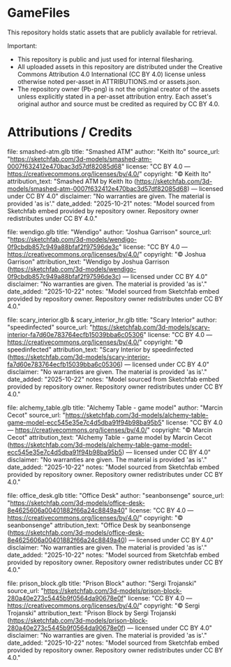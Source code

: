 # GameFiles

This repository holds static assets that are publicly available for retrieval.

Important:
- This repository is public and just used for internal filesharing.
- All uploaded assets in this repository are distributed under the Creative Commons Attribution 4.0 International (CC BY 4.0) license unless otherwise noted per-asset in ATTRIBUTIONS.md or assets.json.
- The repository owner (Pb-png) is not the original creator of the assets unless explicitly stated in a per-asset attribution entry. Each asset's original author and source must be credited as required by CC BY 4.0.

# Attributions / Credits

file: smashed-atm.glb
title: "Smashed ATM"
author: "Keith Ito"
source_url: "https://sketchfab.com/3d-models/smashed-atm-0007f632412e470bac3d57df82085d68"
license: "CC BY 4.0 — https://creativecommons.org/licenses/by/4.0/"
copyright: "© Keith Ito"
attribution_text: "Smashed ATM by Keith Ito (https://sketchfab.com/3d-models/smashed-atm-0007f632412e470bac3d57df82085d68) — licensed under CC BY 4.0"
disclaimer: "No warranties are given. The material is provided 'as is'."
date_added: "2025-10-21"
notes: "Model sourced from Sketchfab embed provided by repository owner. Repository owner redistributes under CC BY 4.0."

file: wendigo.glb
title: "Wendigo"
author: "Joshua Garrison"
source_url: "https://sketchfab.com/3d-models/wendigo-0f9cbdb857c949a88bfaf2f97596de3c"
license: "CC BY 4.0 — https://creativecommons.org/licenses/by/4.0/"
copyright: "© Joshua Garrison"
attribution_text: "Wendigo by Joshua Garrison (https://sketchfab.com/3d-models/wendigo-0f9cbdb857c949a88bfaf2f97596de3c) — licensed under CC BY 4.0"
disclaimer: "No warranties are given. The material is provided 'as is'."
date_added: "2025-10-22"
notes: "Model sourced from Sketchfab embed provided by repository owner. Repository owner redistributes under CC BY 4.0."

file: scary_interior.glb & scary_interior_hr.glb
title: "Scary Interior"
author: "speedinfected"
source_url: "https://sketchfab.com/3d-models/scary-interior-fa7d60e783764ecfb15039bba6c05306"
license: "CC BY 4.0 — https://creativecommons.org/licenses/by/4.0/"
copyright: "© speedinfected"
attribution_text: "Scary Interior by speedinfected (https://sketchfab.com/3d-models/scary-interior-fa7d60e783764ecfb15039bba6c05306) — licensed under CC BY 4.0"
disclaimer: "No warranties are given. The material is provided 'as is'."
date_added: "2025-10-22"
notes: "Model sourced from Sketchfab embed provided by repository owner. Repository owner redistributes under CC BY 4.0."

file: alchemy_table.glb
title: "Alchemy Table - game model"
author: "Marcin Cecot"
source_url: "https://sketchfab.com/3d-models/alchemy-table-game-model-ecc545e35e7c4d5dba91f94b98ba95b5"
license: "CC BY 4.0 — https://creativecommons.org/licenses/by/4.0/"
copyright: "© Marcin Cecot"
attribution_text: "Alchemy Table - game model by Marcin Cecot (https://sketchfab.com/3d-models/alchemy-table-game-model-ecc545e35e7c4d5dba91f94b98ba95b5) — licensed under CC BY 4.0"
disclaimer: "No warranties are given. The material is provided 'as is'."
date_added: "2025-10-22"
notes: "Model sourced from Sketchfab embed provided by repository owner. Repository owner redistributes under CC BY 4.0."

file: office_desk.glb
title: "Office Desk"
author: "seanbonsenge"
source_url: "https://sketchfab.com/3d-models/office-desk-8e4625606a00401882f66a24c8849a40"
license: "CC BY 4.0 — https://creativecommons.org/licenses/by/4.0/"
copyright: "© seanbonsenge"
attribution_text: "Office Desk by seanbonsenge (https://sketchfab.com/3d-models/office-desk-8e4625606a00401882f66a24c8849a40) — licensed under CC BY 4.0"
disclaimer: "No warranties are given. The material is provided 'as is'."
date_added: "2025-10-22"
notes: "Model sourced from Sketchfab embed provided by repository owner. Repository owner redistributes under CC BY 4.0."

file: prison_block.glb
title: "Prison Block"
author: "Sergi Trojanski"
source_url: "https://sketchfab.com/3d-models/prison-block-280a40e273c5445b9f0564da90678e0f"
license: "CC BY 4.0 — https://creativecommons.org/licenses/by/4.0/"
copyright: "© Sergi Trojanski"
attribution_text: "Prison Block by Sergi Trojanski (https://sketchfab.com/3d-models/prison-block-280a40e273c5445b9f0564da90678e0f) — licensed under CC BY 4.0"
disclaimer: "No warranties are given. The material is provided 'as is'."
date_added: "2025-10-22"
notes: "Model sourced from Sketchfab embed provided by repository owner. Repository owner redistributes under CC BY 4.0."

